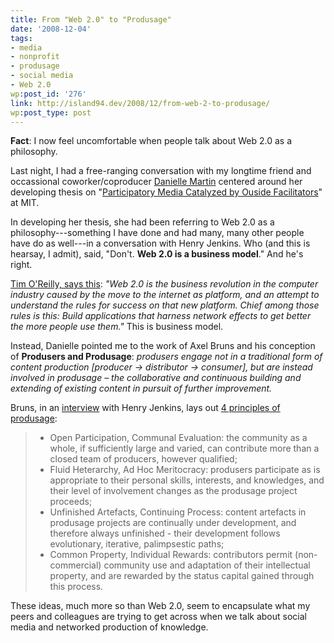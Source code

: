 ```yaml
---
title: From "Web 2.0" to "Produsage"
date: '2008-12-04'
tags:
- media
- nonprofit
- produsage
- social media
- Web 2.0
wp:post_id: '276'
link: http://island94.dev/2008/12/from-web-2-to-produsage/
wp:post_type: post
---
```


<strong>Fact</strong>: I now feel uncomfortable when people talk about Web 2.0 as a philosophy.

Last night, I had a free-ranging conversation with my longtime friend and occassional coworker/coproducer <a href="http://verdesmoke">Danielle Martin</a> centered around her developing thesis on "<a href="http://www.slideshare.net/mizzdmartin/participatory-media-catalyzed-by-outside-facilitators-presentation?from=email&amp;type=share_slideshow&amp;subtype=slideshow">Participatory Media Catalyzed by Ouside Facilitators</a>" at MIT.

In developing her thesis, she had been referring to Web 2.0 as a philosophy---something I have done and had many, many other people have do as well---in a conversation with Henry Jenkins.  Who (and this is hearsay, I admit), said, "Don't.  <strong>Web 2.0 is a business model</strong>." And he's right.

<a href="http://radar.oreilly.com/archives/2006/12/web-20-compact.html">Tim O'Reilly, says this</a>: <em>"Web 2.0 is the business revolution in the computer industry caused by the move to the internet as platform, and an attempt to understand the rules for success on that new platform. Chief among those rules is this: Build applications that harness network effects to get better the more people use them."</em> This is business model.

Instead, Danielle pointed me to the work of Axel Bruns and his conception of <strong>Produsers and Produsage</strong>: <em>produsers engage not in a traditional form of content production [producer -&gt; distributor -&gt; consumer], but are instead involved in produsage – the collaborative and continuous building and extending of existing content in pursuit of further improvement.</em>

Bruns, in an <a href="http://henryjenkins.org/2008/05/interview_with_axel_bruns.html">interview</a> with Henry Jenkins, lays out <a href="http://produsage.org/node/11">4 principles of produsage</a>:
<blockquote>
<ul>
	<li>Open Participation, Communal Evaluation: the community as a whole, if sufficiently large and varied, can contribute more than a closed team of producers, however qualified;</li>
	<li>Fluid Heterarchy, Ad Hoc Meritocracy: produsers participate as is appropriate to their personal skills, interests, and knowledges, and their level of involvement changes as the produsage project proceeds;</li>
	<li>Unfinished Artefacts, Continuing Process: content artefacts in produsage projects are continually under development, and therefore always unfinished - their development follows evolutionary, iterative, palimpsestic paths;</li>
	<li>Common Property, Individual Rewards: contributors permit (non-commercial) community use and adaptation of their intellectual property, and are rewarded by the status capital gained through this process.</li>
</ul>
</blockquote>
These ideas, much more so than Web 2.0, seem to encapsulate what my peers and colleagues are trying to get across when we talk about social media and networked production of knowledge.
